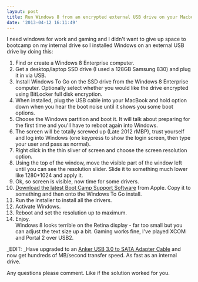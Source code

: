 ```yaml
---
layout: post
title: Run Windows 8 from an encrypted external USB drive on your Macbook Pro
date: '2013-04-12 16:11:49'
---
```


I need windows for work and gaming and I didn't want to give up space to bootcamp on my internal drive so I installed Windows on an external USB drive by doing this:  
  
1.  <span style="line-height:14px;">Find or create a Windows 8 Enterprise computer.</span>  
2.  Get a desktop/laptop SSD drive (I used a 128GB Samsung 830) and plug it in via USB.  
3.  Install Windows To Go on the SSD drive from the Windows 8 Enterprise computer. Optionally select whether you would like the drive encrypted using BitLocker full disk encryption.  
4.  When installed, plug the USB cable into your MacBook and hold option down when you hear the boot noise until it shows you some boot options.  
5.  Choose the Windows partition and boot it. It will talk about preparing for the first time and you'll have to reboot again into Windows.  
6.  The screen will be totally screwed up (Late 2012 rMBP), trust yourself and log into Windows (one keypress to show the login screen, then type your user and pass as normal).  
7.  Right click in the thin sliver of screen and choose the screen resolution option.  
8.  Using the top of the window, move the visible part of the window left until you can see the resolution slider. Slide it to something much lower like 1280*1024 and apply it.  
9.  Ok, so screen is visible, now time for some drivers.  
10.  [Download the latest Boot Camp Support Software](http://www.apple.com/support/bootcamp/ "Boot Camp Support Software") from Apple. Copy it to something and then onto the Windows To Go install.  
11.  Run the installer to install all the drivers.  
12.  Activate Windows.  
13.  Reboot and set the resolution up to maximum.  
14.  Enjoy.  
Windows 8 looks terrible on the Retina display - far too small but you can adjust the text size up a bit. Gaming works fine, I've played XCOM and Portal 2 over USB2.  
  
_EDIT: _Have upgraded to an [Anker USB 3.0 to SATA Adapter Cable](http://www.amazon.co.uk/Anker%C2%AE-Uspeed-Converter-Adapter-External/dp/B006J2L0ZM/) and now get hundreds of MB/second transfer speed. As fast as an internal drive.  
  
Any questions please comment. Like if the solution worked for you.